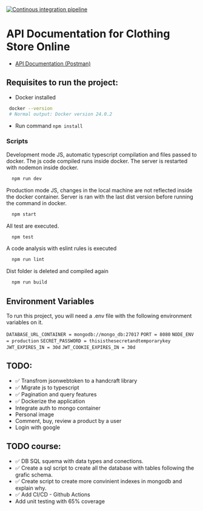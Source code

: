 [![Continous integration pipeline](https://github.com/BrunitoNFT/Clothing-Store-Solvd/actions/workflows/CI.yml/badge.svg)](https://github.com/BrunitoNFT/Clothing-Store-Solvd/actions/workflows/CI.yml)

# API Documentation for Clothing Store Online

- [API Documentation (Postman)](https://documenter.getpostman.com/view/23436771/2s9YR3cavw)

## Requisites to run the project:

- Docker installed

```bash
 docker --version
 # Normal output: Docker version 24.0.2
```

- Run command `npm install`

### Scripts

Development mode JS, automatic typescript compilation and files passed to docker. The js code compiled runs inside docker. The server is restarted with nodemon inside docker.

```bash
  npm run dev
```

Production mode JS, changes in the local machine are not reflected inside the docker container. Server is ran with the last dist version before running the command in docker.

```bash
  npm start
```

All test are executed.

```bash
  npm test
```

A code analysis with eslint rules is executed

```bash
  npm run lint
```

Dist folder is deleted and compiled again

```bash
  npm run build
```

## Environment Variables

To run this project, you will need a .env file with the following environment variables on it.

`DATABASE_URL_CONTAINER = mongodb://mongo_db:27017`
`PORT = 8080`
`NODE_ENV = production`
`SECRET_PASSWORD = thisisthesecretandtemporarykey`
`JWT_EXPIRES_IN = 30d`
`JWT_COOKIE_EXPIRES_IN = 30d`

## TODO:

- ✅ Transfrom jsonwebtoken to a handcraft library
- ✅ Migrate js to typescript
- ✅ Pagination and query features
- ✅ Dockerize the application
- Integrate auth to mongo container
- Personal image
- Comment, buy, review a product by a user
- Login with google

## TODO course:

- ✅ DB SQL squema with data types and conections.
- ✅ Create a sql script to create all the database with tables following the grafic schema.
- ✅ Create script to create more convinient indexes in mongodb and explain why.
- ✅ Add CI/CD - Github Actions
- Add unit testing with 65% coverage
